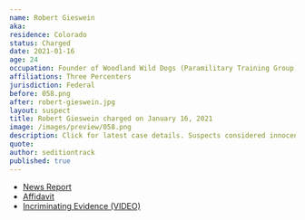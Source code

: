 ```yaml
---
name: Robert Gieswein
aka:
residence: Colorado
status: Charged
date: 2021-01-16
age: 24
occupation: Founder of Woodland Wild Dogs (Paramilitary Training Group)
affiliations: Three Percenters
jurisdiction: Federal
before: 058.png
after: robert-gieswein.jpg
layout: suspect
title: Robert Gieswein charged on January 16, 2021
image: /images/preview/058.png
description: Click for latest case details. Suspects considered innocent until proven guilty.
quote:
author: seditiontrack
published: true
---
```


- [News Report](https://www.denverpost.com/2021/01/18/colorado-us-capitol-riot-robert-gieswein/)
- [Affidavit](https://extremism.gwu.edu/sites/g/files/zaxdzs2191/f/Robert%20Gieswein%20Affidavit%20in%20Support%20of%20Criminal%20Complaint%20and%20Arrest%20Warrant.pdf)
- [Incriminating Evidence (VIDEO)](https://twitter.com/Cleavon_MD/status/1352172510603689991?s=20)
